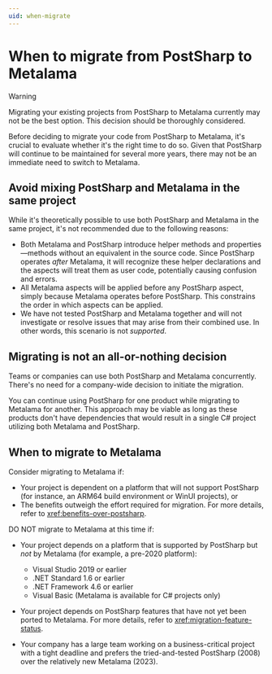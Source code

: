```yaml
---
uid: when-migrate
---
```


# When to migrate from PostSharp to Metalama

> [!WARNING]
> Migrating your existing projects from PostSharp to Metalama currently may not be the best option. This decision should be thoroughly considered.

Before deciding to migrate your code from PostSharp to Metalama, it's crucial to evaluate whether it's the right time to do so. Given that PostSharp will continue to be maintained for several more years, there may not be an immediate need to switch to Metalama.

## Avoid mixing PostSharp and Metalama in the same project

While it's theoretically possible to use both PostSharp and Metalama in the same project, it's not recommended due to the following reasons:

* Both Metalama and PostSharp introduce helper methods and properties—methods without an equivalent in the source code. Since PostSharp operates _after_ Metalama, it will recognize these helper declarations and the aspects will treat them as user code, potentially causing confusion and errors.
* All Metalama aspects will be applied before any PostSharp aspect, simply because Metalama operates before PostSharp. This constrains the order in which aspects can be applied.
* We have not tested PostSharp and Metalama together and will not investigate or resolve issues that may arise from their combined use. In other words, this scenario is not _supported_.

## Migrating is not an all-or-nothing decision

Teams or companies can use both PostSharp and Metalama concurrently. There's no need for a company-wide decision to initiate the migration.

You can continue using PostSharp for one product while migrating to Metalama for another. This approach may be viable as long as these products don't have dependencies that would result in a single C# project utilizing both Metalama and PostSharp.

## When to migrate to Metalama

Consider migrating to Metalama if:

* Your project is dependent on a platform that will not support PostSharp (for instance, an ARM64 build environment or WinUI projects), or
* The benefits outweigh the effort required for migration. For more details, refer to <xref:benefits-over-postsharp>.

DO NOT migrate to Metalama at this time if:

* Your project depends on a platform that is supported by PostSharp but _not_ by Metalama (for example, a pre-2020 platform):

  * Visual Studio 2019 or earlier
  * .NET Standard 1.6 or earlier
  * .NET Framework 4.6 or earlier
  * Visual Basic (Metalama is available for C# projects only)

* Your project depends on PostSharp features that have not yet been ported to Metalama. For more details, refer to <xref:migration-feature-status>.
* Your company has a large team working on a business-critical project with a tight deadline and prefers the tried-and-tested PostSharp (2008) over the relatively new Metalama (2023).


